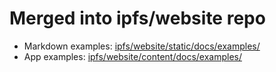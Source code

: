 # Merged into ipfs/website repo

- Markdown examples: [ipfs/website/static/docs/examples/](https://github.com/ipfs/website/tree/master/static/docs/examples)
- App examples: [ipfs/website/content/docs/examples/](https://github.com/ipfs/website/tree/master/content/docs/examples)
